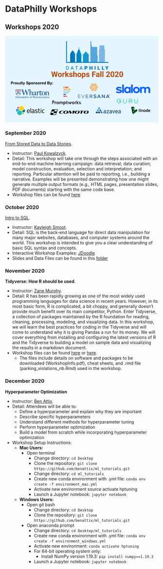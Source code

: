 # DataPhilly Workshops

  
## Workshops 2020 
<img src="EventTitleSponsors_Aug302020.png?raw=true"/>

### September 2020
[From Stored Data to Data Stories](https://github.com/pjkowalczyk/DataPhilly_StoredDataStories). 
- Instructor: [Paul Kowalzyck](https://www.linkedin.com/in/pauljkowalczyk/). 
- Detail: This workshop will take one through the steps associated with an end-to-end machine learning campaign: data retrieval; data curation; model construction, evaluation, selection and interpretation; and reporting. Particular attention will be paid to reporting, i.e., building a narrative. Examples will be presented demonstrating how one might generate multiple output formats (e.g., HTML pages, presentation slides, PDF documents) starting with the same code base.  
- Workshop files can be found [here](https://github.com/pjkowalczyk/DataPhilly_StoredDataStories)

### October 2020
[Intro to SQL](http://tpcg.io/HjSt3dp7). 
- Instructor: [Kayleigh Smoot](https://www.linkedin.com/in/kayleigh-smoot/). 
- Detail: SQL is the back-end language for direct data manipulation for many major websites, databases, and computer systems around the world. This workshop is intended to give you a clear understanding of basic SQL syntax and concepts. 
- Interactive Workshop Examples: [JDoodle](https://www.jdoodle.com/ia/2QC)
- Slides and Data Files can be found in this [folder](https://github.com/DataPhilly/Workshops/tree/master/WorkshopFiles/IntroToSQL)

### November 2020
**Tidyverse: How R should be used**. 
- Instructor: [Zane Murphy](https://www.linkedin.com/in/zane-murphy-406809125/). 
- Detail: R has been rapidly growing as one of the most widely used programming languages for data science in recent years. However, in its most basic form, R is complicated, a bit choppy, and generally doesn’t provide much benefit over its main competitor, Python. Enter Tidyverse, a collection of packages maintained by the R foundation for reading, cleaning, processing, modeling, and visualizing data. In this workshop, we will learn the best practices for coding in the Tidyverse and will come to understand why it is giving Pandas a run for its money. We will cover everything from installing and configuring the latest versions of R and the Tidyverse to building a model on sample data and visualizing the results in a markdown document.
- Workshop files can be found [here](https://github.com/zanemurphy/DataPhilly-Tidyverse) or [here](https://github.com/zanemurphy/DataPhilly-Tidyverse). 
  - The files include details on software and packages to be downloaded (WorkshopInfo.pdf), cheat sheets,  and .rmd file (parking_violations_nb.Rmd) used in the workshop.
  
### December 2020  
**Hyperparameter Optimization**
- Instructor: [Ben Attix](https://www.linkedin.com/in/benattix/).
- Detail: Attendees will be able to:  
  - Define a hyperparameter and explain why they are important  
  - Describe specific hyperparameters  
  - Understand different methods for hyperparameter tuning  
  - Perform hyperparameter optimization  
  - Build a model from scratch while incorporating hyperparameter optimization  
- Workshop Setup Instructions:  
  - **Mac Users:**  
    - Open terminal  
      - Change directory: `cd Desktop`
      - Clone the repository: `git clone https://github.com/benattix/ml_tutorials.git`
      - Change directory: `cd ml_tutorials`
      - Create new conda environment with .yml file: `conda env create -f environment_mac.yml`
      - Activate new environment source activate hptuning
      - Launch a Jupyter notebook: `jupyter notebook`
   - **Windows Users:**
      - Open git bash  
        - Change directory: `cd Desktop`  
        - Clone the repository: `git clone https://github.com/benattix/ml_tutorials.git`  
      - Open anaconda prompt  
        - Change directory: `cd Desktop/ml_tutorials`  
        - Create new conda environment with .yml file: `conda env create -f environment_windows.yml`  
        - Activate new environment: `conda activate hptuning`  
        - For 64-bit operating system only:
          - Install NumPy version 1.19.3: `pip install numpy==1.19.3`
        - Launch a Jupyter notebook: `jupyter notebook`
  
